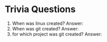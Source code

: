 # Trivia Questions
1. When was linux created? 
Answer:
2. When was git created?
Answer:
3. for which project was git created?
Answer: 